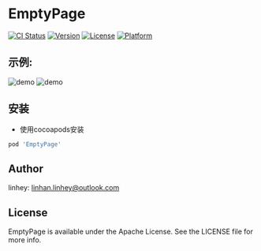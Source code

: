 # EmptyPage

[![CI Status](http://img.shields.io/travis/linhan.linhey@outlook.com/EmptyPage.svg?style=flat)](https://travis-ci.org/linhan.linhey@outlook.com/EmptyPage)
[![Version](https://img.shields.io/cocoapods/v/EmptyPage.svg?style=flat)](http://cocoapods.org/pods/EmptyPage)
[![License](https://img.shields.io/cocoapods/l/EmptyPage.svg?style=flat)](http://cocoapods.org/pods/EmptyPage)
[![Platform](https://img.shields.io/cocoapods/p/EmptyPage.svg?style=flat)](http://cocoapods.org/pods/EmptyPage)

## 示例:

![demo](./ReadmeData/empty1.gif) ![demo](./ReadmeData/empty2.gif)

## 安装

- 使用cocoapods安装

```ruby
pod 'EmptyPage'
```

## Author

linhey:  linhan.linhey@outlook.com

## License

EmptyPage is available under the Apache License. See the LICENSE file for more info.
